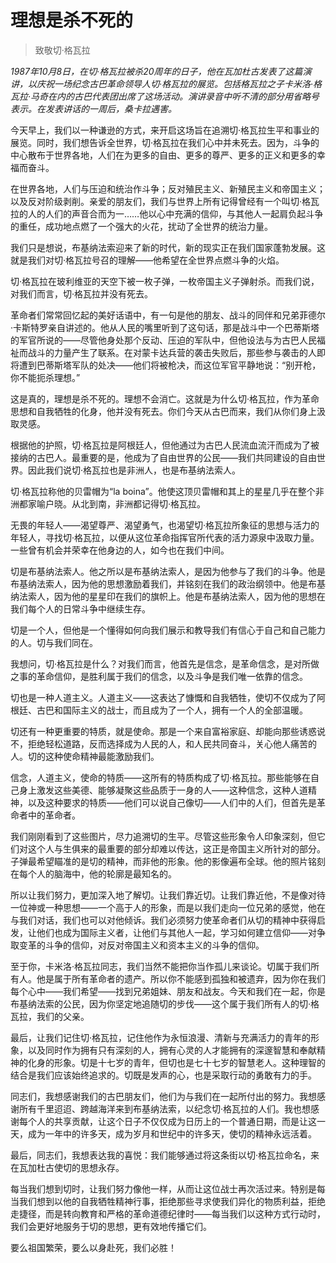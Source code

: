 # 理想是杀不死的

> 致敬切·格瓦拉

*1987年10月8日，在切·格瓦拉被杀20周年的日子，他在瓦加杜古发表了这篇演讲，以庆祝一场纪念古巴革命领导人切·格瓦拉的展览。包括格瓦拉之子卡米洛·格瓦拉·马奇在内的古巴代表团出席了这场活动。演讲录音中听不清的部分用省略号表示。在发表讲话的一周后，桑卡拉遇害。*

今天早上，我们以一种谦逊的方式，来开启这场旨在追溯切·格瓦拉生平和事业的展览。同时，我们想告诉全世界，切·格瓦拉在我们心中并未死去。因为，斗争的中心散布于世界各地，人们在为更多的自由、更多的尊严、更多的正义和更多的幸福而奋斗。

在世界各地，人们与压迫和统治作斗争；反对殖民主义、新殖民主义和帝国主义；以及反对阶级剥削。亲爱的朋友们，我们与世界上所有记得曾经有一个叫切·格瓦拉的人的人们的声音合而为一……他以心中充满的信仰，与其他人一起肩负起斗争的重任，成功地点燃了一个强大的火花，扰动了全世界的统治力量。

我们只是想说，布基纳法索迎来了新的时代，新的现实正在我们国家蓬勃发展。这就是我们对切·格瓦拉号召的理解——他希望在全世界点燃斗争的火焰。

切·格瓦拉在玻利维亚的天空下被一枚子弹，一枚帝国主义子弹射杀。而我们说，对我们而言，切·格瓦拉并没有死去。

革命者们常常回忆起的美好话语中，有一句是他的朋友、战斗的同伴和兄弟菲德尔·卡斯特罗亲自讲述的。他从人民的嘴里听到了这句话，那是战斗中一个巴蒂斯塔的军官所说的——尽管他身处那个反动、压迫的军队中，但他设法与为古巴人民福祉而战斗的力量产生了联系。在对蒙卡达兵营的袭击失败后，那些参与袭击的人即将遭到巴蒂斯塔军队的处决——他们将被枪决，而这位军官平静地说：“别开枪，你不能扼杀理想。”

这是真的，理想是杀不死的。理想不会消亡。这就是为什么切·格瓦拉，作为革命思想和自我牺牲的化身，他并没有死去。你们今天从古巴而来，我们从你们身上汲取灵感。

根据他的护照，切·格瓦拉是阿根廷人，但他通过为古巴人民流血流汗而成为了被接纳的古巴人。最重要的是，他成为了自由世界的公民——我们共同建设的自由世界。因此我们说切·格瓦拉也是非洲人，也是布基纳法索人。

切·格瓦拉称他的贝雷帽为“la boina”。他使这顶贝雷帽和其上的星星几乎在整个非洲都家喻户晓。从北到南，非洲都记得切·格瓦拉。

无畏的年轻人——渴望尊严、渴望勇气，也渴望切·格瓦拉所象征的思想与活力的年轻人，寻找切·格瓦拉，以便从这位革命指挥官所代表的活力源泉中汲取力量。一些曾有机会并荣幸在他身边的人，如今也在我们中间。

切是布基纳法索人。他之所以是布基纳法索人，是因为他参与了我们的斗争。他是布基纳法索人，因为他的思想激励着我们，并铭刻在我们的政治纲领中。他是布基纳法索人，因为他的星星印在我们的旗帜上。他是布基纳法索人，因为他的思想在我们每个人的日常斗争中继续生存。

切是一个人，但他是一个懂得如何向我们展示和教导我们有信心于自己和自己能力的人。切与我们同在。

我想问，切·格瓦拉是什么？对我们而言，他首先是信念，是革命信念，是对所做之事的革命信仰，是胜利属于我们的信念，以及斗争是我们唯一依靠的信念。

切也是一种人道主义。人道主义——这表达了慷慨和自我牺牲，使切不仅成为了阿根廷、古巴和国际主义的战士，而且成为了一个人，拥有一个人的全部温暖。

切还有一种更重要的特质，就是使命。那是一个来自富裕家庭、却能向那些诱惑说不，拒绝轻松道路，反而选择成为人民的人，和人民共同奋斗，关心他人痛苦的人。切的这种使命精神最能激励我们。

信念，人道主义，使命的特质——这所有的特质构成了切·格瓦拉。那些能够在自己身上激发这些美德、能够凝聚这些品质于一身的人——这种信念，这种人道精神，以及这种要求的特质——他们可以说自己像切——人们中的人们，但首先是革命者中的革命者。

我们刚刚看到了这些图片，尽力追溯切的生平。尽管这些形象令人印象深刻，但它们对这个人与生俱来的最重要的部分却难以传达，这正是帝国主义所针对的部分。子弹最希望瞄准的是切的精神，而非他的形象。他的影像遍布全球。他的照片铭刻在每个人的脑海中，他的轮廓是最知名的。

所以让我们努力，更加深入地了解切。让我们靠近切。让我们靠近他，不是像对待一位神或一种思想——一个高于人的形象，而是以我们走向一位兄弟的感觉，他在与我们对话，我们也可以对他倾诉。我们必须努力使革命者们从切的精神中获得启发，让他们也成为国际主义者，让他们与其他人一起，学习如何建立信仰——对争取变革的斗争的信仰，对反对帝国主义和资本主义的斗争的信仰。

至于你，卡米洛·格瓦拉同志，我们当然不能把你当作孤儿来谈论。切属于我们所有人。他是属于所有革命者的遗产。所以你不能感到孤独和被遗弃，因为你在我们每个心中——我们希望——找到兄弟姐妹、朋友和战友。今天和我们在一起，你是布基纳法索的公民，因为你坚定地追随切的步伐——这个属于我们所有人的切·格瓦拉，我们的父亲。

最后，让我们记住切·格瓦拉，记住他作为永恒浪漫、清新与充满活力的青年的形象，以及同时作为拥有只有深刻的人，拥有心灵的人才能拥有的深邃智慧和奉献精神的化身的形象。切是十七岁的青年，但切也是七十七岁的智慧老人。这种理智的结合是我们应该始终追求的。切既是发声的心，也是采取行动的勇敢有力的手。

同志们，我想感谢我们的古巴朋友们，他们为与我们在一起所付出的努力。我想感谢所有千里迢迢、跨越海洋来到布基纳法索，以纪念切·格瓦拉的人们。我也想感谢每个人的共享贡献，让这个日子不仅仅成为日历上的一个普通日期，而是让这一天，成为一年中的许多天，成为岁月和世纪中的许多天，使切的精神永远活着。

最后，同志们，我想表达我的喜悦：我们能够通过将这条街以切·格瓦拉命名，来在瓦加杜古使切的思想永存。

每当我们想到切时，让我们努力像他一样，从而让这位战士再次活过来。特别是每当我们想到以他的自我牺牲精神行事，拒绝那些寻求使我们异化的物质利益，拒绝走捷径，而是转向教育和严格的革命道德纪律时——每当我们以这种方式行动时，我们会更好地服务于切的思想，更有效地传播它们。

要么祖国繁荣，要么以身赴死，我们必胜！
